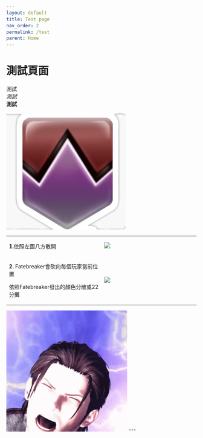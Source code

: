 ```yaml
---
layout: default
title: Test page
nav_order: 2
permalink: /test
parent: Home
---
```


# 測試頁面

測試  
*測試*  
**測試**

<img src= "https://github.com/BK13579/ffxivguide/blob/main/Images/DamageDown.jpg?raw=true" >
<table>
  <tr>
    <td width="50%">
      <p><b>1.</b>依照左圖八方散開</p>  
    </td>
    <td>
      <img src="https://i.imgur.com/4vrBb69.png">
    </td>
  </tr>
    <tr>
    <td width="50%">
      <p><b>2.</b> Fatebreaker會砍向每個玩家當前位置</p>
      <p>依照Fatebreaker發出的顏色分散或22分攤</p>
    </td>
    <td>
      <img src="https://i.imgur.com/Yk2V39w.png">
    </td>
  </tr>
</table>
<img src= "https://github.com/BK13579/ffxivguide/blob/main/Images/FINAL_FANTASY_XIV_320_.gif" >
---
